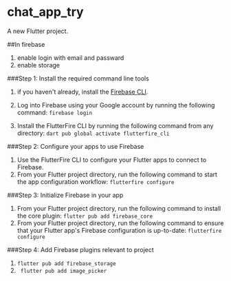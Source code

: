 # chat_app_try

A new Flutter project.

##In firebase
1) enable login with email and passward
2) enable storage

###Step 1: Install the required command line tools

1) if you haven't already, install the [Firebase CLI](https://firebase.google.com/docs/cli#setup_update_cli).

2) Log into Firebase using your Google account by running the following command:
```firebase login```

3) Install the FlutterFire CLI by running the following command from any directory:
```dart pub global activate flutterfire_cli```

###Step 2: Configure your apps to use Firebase

1) Use the FlutterFire CLI to configure your Flutter apps to connect to Firebase. 
2) From your Flutter project directory, run the following command to start the app configuration workflow:
```flutterfire configure```

###Step 3: Initialize Firebase in your app
1) From your Flutter project directory, run the following command to install the core plugin:
```flutter pub add firebase_core```
2) From your Flutter project directory, run the following command to ensure that your Flutter app's Firebase configuration is up-to-date:
```flutterfire configure```

###Step 4: Add Firebase plugins relevant to project
1) ```flutter pub add firebase_storage```
2) ``` flutter pub add image_picker```


